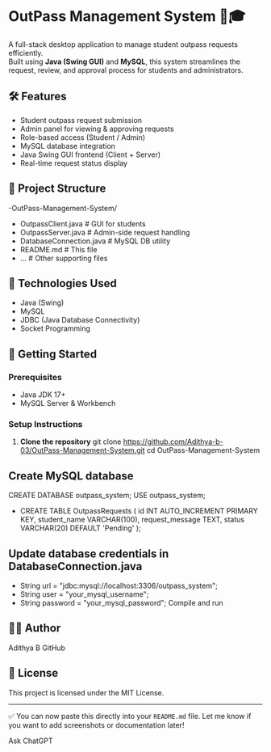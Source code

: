# OutPass Management System 🚪🎓

A full-stack desktop application to manage student outpass requests efficiently.  
Built using **Java (Swing GUI)** and **MySQL**, this system streamlines the request, review, and approval process for students and administrators.

## 🛠️ Features

- Student outpass request submission
- Admin panel for viewing & approving requests
- Role-based access (Student / Admin)
- MySQL database integration
- Java Swing GUI frontend (Client + Server)
- Real-time request status display

## 📁 Project Structure

-OutPass-Management-System/
- OutpassClient.java # GUI for students
- OutpassServer.java # Admin-side request handling
- DatabaseConnection.java # MySQL DB utility
- README.md # This file
- ... # Other supporting files

## 🧪 Technologies Used

- Java (Swing)
- MySQL
- JDBC (Java Database Connectivity)
- Socket Programming

## 🚀 Getting Started

### Prerequisites

- Java JDK 17+
- MySQL Server & Workbench

### Setup Instructions

1. **Clone the repository**
   git clone https://github.com/Adithya-b-03/OutPass-Management-System.git
   cd OutPass-Management-System
## Create MySQL database

CREATE DATABASE outpass_system;
USE outpass_system;

- CREATE TABLE OutpassRequests (
     id INT AUTO_INCREMENT PRIMARY KEY,
     student_name VARCHAR(100),
     request_message TEXT,
     status VARCHAR(20) DEFAULT 'Pending'
 );

## Update database credentials in DatabaseConnection.java

- String url = "jdbc:mysql://localhost:3306/outpass_system";
- String user = "your_mysql_username";
- String password = "your_mysql_password";
Compile and run

## 👨‍💻 Author
Adithya B
GitHub

## 📄 License
This project is licensed under the MIT License.

---

✅ You can now paste this directly into your `README.md` file. Let me know if you want to add screenshots or documentation later!








Ask ChatGPT
